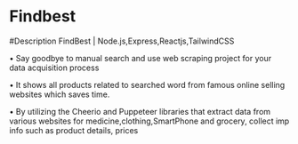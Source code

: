 # Findbest
#Description FindBest | Node.js,Express,Reactjs,TailwindCSS

• Say goodbye to manual search and use web scraping project for your data acquisition process

• It shows all products related to searched word from famous online selling websites which saves time.

• By utilizing the Cheerio and Puppeteer libraries that extract data from various websites for medicine,clothing,SmartPhone and grocery, collect imp info such as product details, prices

